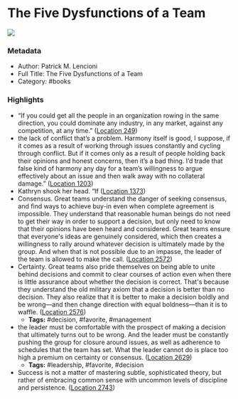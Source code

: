 # The Five Dysfunctions of a Team

![](https://images-na.ssl-images-amazon.com/images/I/51QArmq8raL._SL200_.jpg)

### Metadata

- Author: Patrick M. Lencioni
- Full Title: The Five Dysfunctions of a Team
- Category: #books

### Highlights

- “If you could get all the people in an organization rowing in the same direction, you could dominate any industry, in any market, against any competition, at any time.” ([Location 249](https://readwise.io/to_kindle?action=open&asin=B006960LQW&location=249))
- the lack of conflict that’s a problem. Harmony itself is good, I suppose, if it comes as a result of working through issues constantly and cycling through conflict. But if it comes only as a result of people holding back their opinions and honest concerns, then it’s a bad thing. I’d trade that false kind of harmony any day for a team’s willingness to argue effectively about an issue and then walk away with no collateral damage.” ([Location 1203](https://readwise.io/to_kindle?action=open&asin=B006960LQW&location=1203))
- Kathryn shook her head. “If ([Location 1373](https://readwise.io/to_kindle?action=open&asin=B006960LQW&location=1373))
- Consensus. Great teams understand the danger of seeking consensus, and find ways to achieve buy-in even when complete agreement is impossible. They understand that reasonable human beings do not need to get their way in order to support a decision, but only need to know that their opinions have been heard and considered. Great teams ensure that everyone's ideas are genuinely considered, which then creates a willingness to rally around whatever decision is ultimately made by the group. And when that is not possible due to an impasse, the leader of the team is allowed to make the call. ([Location 2572](https://readwise.io/to_kindle?action=open&asin=B006960LQW&location=2572))
- Certainty. Great teams also pride themselves on being able to unite behind decisions and commit to clear courses of action even when there is little assurance about whether the decision is correct. That's because they understand the old military axiom that a decision is better than no decision. They also realize that it is better to make a decision boldly and be wrong—and then change direction with equal boldness—than it is to waffle. ([Location 2576](https://readwise.io/to_kindle?action=open&asin=B006960LQW&location=2576))
    - **Tags:** #decision, #favorite, #management
- the leader must be comfortable with the prospect of making a decision that ultimately turns out to be wrong. And the leader must be constantly pushing the group for closure around issues, as well as adherence to schedules that the team has set. What the leader cannot do is place too high a premium on certainty or consensus. ([Location 2629](https://readwise.io/to_kindle?action=open&asin=B006960LQW&location=2629))
    - **Tags:** #leadership, #favorite, #decision
- Success is not a matter of mastering subtle, sophisticated theory, but rather of embracing common sense with uncommon levels of discipline and persistence. ([Location 2743](https://readwise.io/to_kindle?action=open&asin=B006960LQW&location=2743))
